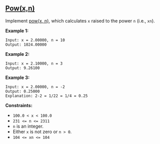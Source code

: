 <h2><a href="https://leetcode.com/problems/powx-n/">Pow(x,n)</a></h2>

Implement [pow(x, n)](http://www.cplusplus.com/reference/valarray/pow/), which calculates `x` raised to the power `n` (i.e., `xn`).

**Example 1:**

```
Input: x = 2.00000, n = 10
Output: 1024.00000

```

**Example 2:**

```
Input: x = 2.10000, n = 3
Output: 9.26100

```

**Example 3:**

```
Input: x = 2.00000, n = -2
Output: 0.25000
Explanation: 2-2 = 1/22 = 1/4 = 0.25

```

**Constraints:**

- `100.0 < x < 100.0`
- `231 <= n <= 2311`
- `n` is an integer.
- Either `x` is not zero or `n > 0`.
- `104 <= xn <= 104`
